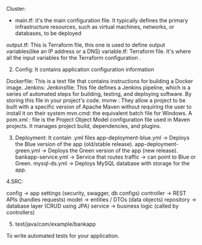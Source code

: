 Cluster:

* main.tf: it's the main configuration file. It typically defines the primary infrastructure resources, such as virtual machines, networks, or databases, to be deployed

output.tf:  This is Terraform file, this one is used to define output variables(like an IP address or a DNS)
variable.tf:  Terraform file. It's where all the input variables for the Terraform configuration .

2. Config:  It contains application configuration information

Dockerfile: This is a text file that contains instructions for building a Docker image.
Jenkins:  Jenkinsfile: This file defines a Jenkins pipeline, which is a series of automated steps for building, testing, and deploying software. By storing this file in your project's code.
mvnw :  They allow a project to be built with a specific version of Apache Maven without requiring the user to install it on their system 
mvn.cmd: the equivalent batch file for Windows.
A pom.xml : file is the Project Object Model configuration file used in Maven projects. It manages project build, dependencies, and plugins.

3. Deployment: It contain .yml files 
app-deployment-blue.yml → Deploys the Blue version of the app (old/stable release).
app-deployment-green.yml → Deploys the Green version of the app (new release).
bankapp-service.yml → Service that routes traffic → can point to Blue or Green.
mysql-ds.yml → Deploys MySQL database with storage for the app.

4.SRC:

config       → app settings (security, swagger, db configs)
controller   → REST APIs (handles requests)
model        → entities / DTOs (data objects)
repository   → database layer (CRUD using JPA)
service      → business logic (called by controllers)

5. test/java/com/example/bankapp

 To write automated tests for your application.








